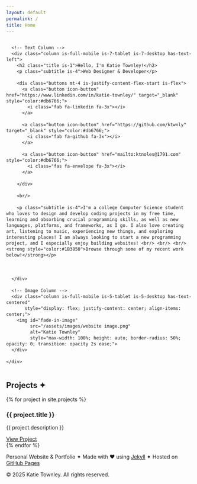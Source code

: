 ```yaml
---
layout: default
permalink: /
title: Home
---
```


<section id="hero" class="section no-x-padding">
  <div class="container wide">
    <div class="columns is-vcentered is-variable is-6 is-multiline padded-content">

      <!-- Text Column -->
      <div class="column is-full-mobile is-7-tablet is-7-desktop has-text-left">
        <h2 class="title is-1">Hello, I'm Katie Townley!</h2>
        <p class="subtitle is-4">Web Designer & Developer</p>

        <div class="buttons mt-4 is-justify-content-flex-start is-flex">
          <a class="button icon-button" href="https://www.linkedin.com/in/katie-townley/" target="_blank" style="color:#db6766;">
            <i class="fab fa-linkedin fa-3x"></i>
          </a>

          <a class="button icon-button" href="https://github.com/ktwnly" target="_blank" style="color:#db6766;">
            <i class="fab fa-github fa-3x"></i>
          </a>

          <a class="button icon-button" href="mailto:ktnoles@1791.com" style="color:#db6766;">
            <i class="fas fa-envelope fa-3x"></i>
          </a>
          
        </div>

        <br/>

        <p class="subtitle is-4">I'm a college Computer Science student who loves to design and develop coding projects in my free time, learning and absorbing crucial programming skills, as well as new languages, platforms, and frameworks, as I go. I also love creating art, listening to music, experiencing new things, and exploring interesting places! I am always looking to start a new programming project, and I especially enjoy building websites! <br/> <br/> <br/> <strong style="color:#1B3850">Browse through some of my recent work below!</strong></p>


        
      </div>

      <!-- Image Column -->
      <div class="column is-full-mobile is-5-tablet is-5-desktop has-text-centered" 
           style="display: flex; justify-content: center; align-items: center;">
        <img id="fade-in-image" 
             src="/assets/images/website image.png" 
             alt="Katie Townley"
             style="max-width: 100%; height: auto; border-radius: 50%; opacity: 0; transition: opacity 2s ease;">
      </div>

    </div>
  </div>
</section>

<script>
  document.addEventListener("DOMContentLoaded", function () {
    const img = document.getElementById("fade-in-image");
    setTimeout(() => {
      img.style.opacity = 1;
    }, 300); // delay before fade-in starts
  });
</script>


<section id="projects" class="section no-x-padding">
  <div class="container wide">
    <div class="padded-content">
    <h2 class="title is-2">Projects &#10022;</h2>
    {% for project in site.projects %}
      <div class="box">
        <h3>{{ project.title }}</h3>
        <p>{{ project.description }}</p>
        <a href="{{ project.external_url }}" target="_blank">View Project</a>
      </div>
    {% endfor %}
  </div>
  </div>
</section>



<section id="contact" class="section no-x-padding has-text-centered">
  <div class="container wide padded-content">
    <p>Personal Website & Portfolio &#10022; Made with &hearts; using <a href="https://jekyllrb.com" target="_blank">Jekyll</a> &#10022; Hosted on <a href="https://pages.github.com" target="_blank">GitHub Pages</a></p>
    <p>&copy; 2025 Katie Townley. All rights reserved.</p>
  </div>
</section>

